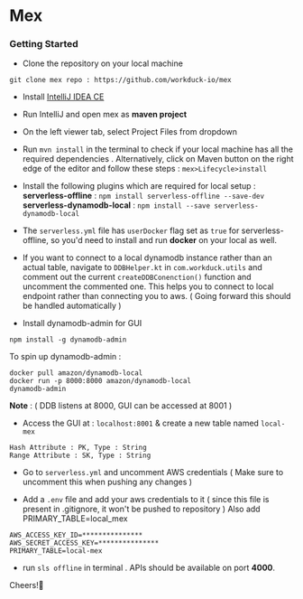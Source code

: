 # Mex

### Getting Started

- Clone the repository on your local machine
```
git clone mex repo : https://github.com/workduck-io/mex
```


- Install [IntelliJ IDEA CE](https://www.jetbrains.com/idea/download/#section=mac)


- Run IntelliJ and open mex as **maven project**


- On the left viewer tab, select Project Files from dropdown


- Run `mvn install` in the terminal to check if your local machine has all the required dependencies . Alternatively, click on  Maven button on the right edge of the editor and follow these steps : `mex>Lifecycle>install`


- Install the following plugins which are required for local setup :
**serverless-offline** : `npm install serverless-offline --save-dev` <br>
**serverless-dynamodb-local** : `npm install --save serverless-dynamodb-local`



- The `serverless.yml` file has `userDocker` flag set as `true` for serverless-offline, so you'd need to install and run **docker** on your local as well.


- If you want to connect to a local dynamodb instance rather than an actual table,
navigate to `DDBHelper.kt` in `com.workduck.utils`  and comment out the current `createDDBConenction()` function and uncomment the commented one. This helps you to connect to local endpoint rather than connecting you to aws. ( Going forward this should be handled automatically )


- Install dynamodb-admin for GUI
```
npm install -g dynamodb-admin
```
To spin up dynamodb-admin :
```
docker pull amazon/dynamodb-local
docker run -p 8000:8000 amazon/dynamodb-local
dynamodb-admin
```
**Note** : ( DDB listens at 8000, GUI can be accessed at 8001 )


- Access the GUI at : `localhost:8001` & create a new table named `local-mex`
```
Hash Attribute : PK, Type : String
Range Attribute : SK, Type : String
```

- Go to `serverless.yml` and uncomment AWS credentials ( Make sure to uncomment this when pushing any changes )

- Add a `.env` file and add your aws credentials to it ( since this file is present in .gitignore, it won't be pushed to repository )
Also add PRIMARY_TABLE=local_mex
```
AWS_ACCESS_KEY_ID=***************
AWS_SECRET_ACCESS_KEY=***************
PRIMARY_TABLE=local-mex
```

- run `sls offline` in terminal . APIs should be available on port **4000**. 

Cheers!🍻
